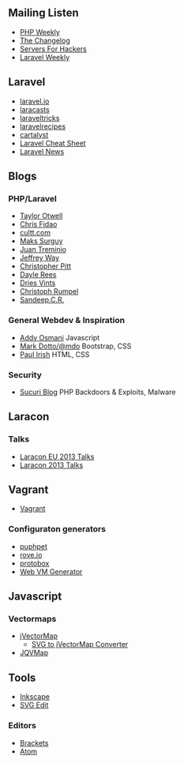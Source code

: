 ## Mailing Listen

* [PHP Weekly](http://phpweekly.com/)
* [The Changelog](http://thechangelog.com/)
* [Servers For Hackers](http://http://serversforhackers.com/)
* [Laravel Weekly](http://laravelweekly.com/)

## Laravel

* [laravel.io](http://laravel.io/)
* [laracasts](https://laracasts.com/)
* [laraveltricks](http://www.laravel-tricks.com/)
* [laravelrecipes](http://laravel-recipes.com/)
* [cartalyst](https://cartalyst.com/)
* [Laravel Cheat Sheet](http://cheats.jesse-obrien.ca/)
* [Laravel News](http://laravel-news.com/)

## Blogs

### PHP/Laravel

* [Taylor Otwell](http://taylorotwell.com/)
* [Chris Fidao](http://fideloper.com/)
* [cultt.com](http://culttt.com/)
* [Maks Surguy](http://maxoffsky.com/)
* [Juan Treminio](https://jtreminio.com/)
* [Jeffrey Way](http://jeffrey-way.com/)
* [Christopher Pitt](https://medium.com/@followchrisp)
* [Dayle Rees](http://daylerees.com/)
* [Dries Vints](http://driesvints.com/)
* [Christoph Rumpel](http://christoph-rumpel.com/blog/)
* [Sandeep.C.R.](http://imakesnowflakes.com/)

### General Webdev & Inspiration

* [Addy Osmani](http://addyosmani.com/blog/) Javascript
* [Mark Dotto/@mdo](http://markdotto.com/) Bootstrap, CSS
* [Paul Irish](http://www.paulirish.com/) HTML, CSS

### Security
* [Sucuri Blog](http://blog.sucuri.net/) PHP Backdoors & Exploits, Malware

## Laracon

### Talks

* [Laracon EU 2013 Talks](http://laracon.eu/2013/talks/)
* [Laracon 2013 Talks](https://www.youtube.com/playlist?list=PLkwAlZpjHQbLcox_S_AgGU24QUfKgXayN)

## Vagrant

* [Vagrant](http://www.vagrantup.com/)

### Configuraton generators

* [puphpet](https://puphpet.com/)
* [rove.io](http://rove.io/)
* [protobox](http://getprotobox.com/)
* [Web VM Generator](http://vmg.slynett.com/)


## Javascript

### Vectormaps

* [jVectorMap](http://jvectormap.com/)
    * [SVG to jVectorMap Converter](http://svgto.jvectormap.com/)
* [JQVMap](http://jqvmap.com/)

## Tools

* [Inkscape](http://www.inkscape.org/de/)
* [SVG Edit](https://code.google.com/p/svg-edit/)

### Editors

* [Brackets](http://brackets.io/)
* [Atom](https://atom.io/)
